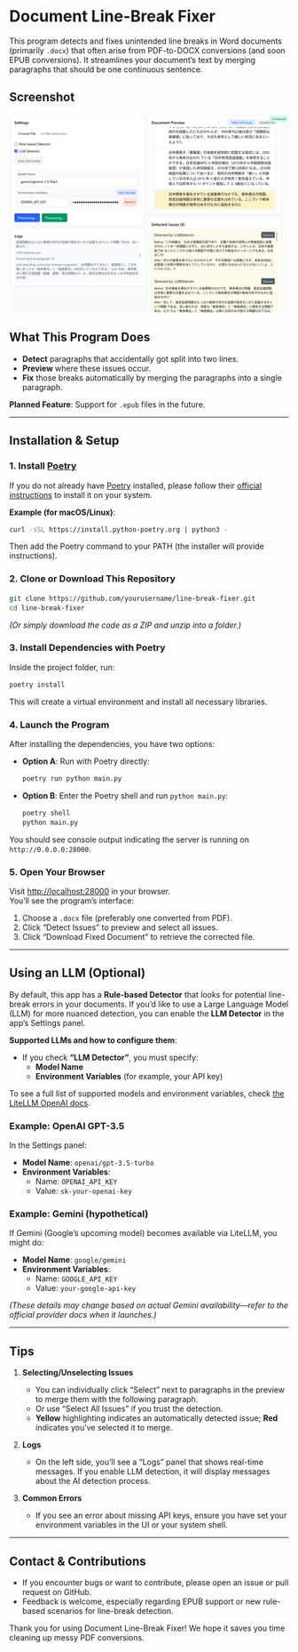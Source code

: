 # Document Line-Break Fixer

This program detects and fixes unintended line breaks in Word documents (primarily `.docx`) that often arise from PDF-to-DOCX conversions (and soon EPUB conversions). It streamlines your document’s text by merging paragraphs that should be one continuous sentence.

## Screenshot

![Screenshot](https://github.com/ShenSheiBot/docbreak_fixer/raw/master/screenshot.png)

## What This Program Does

- **Detect** paragraphs that accidentally got split into two lines.
- **Preview** where these issues occur.
- **Fix** those breaks automatically by merging the paragraphs into a single paragraph.

**Planned Feature**: Support for `.epub` files in the future.

---

## Installation & Setup

### 1. Install [Poetry](https://python-poetry.org/docs/#installation)

If you do not already have [Poetry](https://python-poetry.org/) installed, please follow their [official instructions](https://python-poetry.org/docs/#installation) to install it on your system.

**Example (for macOS/Linux)**:
```bash
curl -sSL https://install.python-poetry.org | python3 -
```
Then add the Poetry command to your PATH (the installer will provide instructions).

### 2. Clone or Download This Repository

```bash
git clone https://github.com/yourusername/line-break-fixer.git
cd line-break-fixer
```
*(Or simply download the code as a ZIP and unzip into a folder.)*

### 3. Install Dependencies with Poetry

Inside the project folder, run:
```bash
poetry install
```
This will create a virtual environment and install all necessary libraries.

### 4. Launch the Program

After installing the dependencies, you have two options:

- **Option A**: Run with Poetry directly:
  ```bash
  poetry run python main.py
  ```
  
- **Option B**: Enter the Poetry shell and run `python main.py`:
  ```bash
  poetry shell
  python main.py
  ```

You should see console output indicating the server is running on `http://0.0.0.0:28000`.

### 5. Open Your Browser

Visit [http://localhost:28000](http://localhost:28000) in your browser.  
You’ll see the program’s interface:
1. Choose a `.docx` file (preferably one converted from PDF).
2. Click “Detect Issues” to preview and select all issues.
3. Click “Download Fixed Document” to retrieve the corrected file.

---

## Using an LLM (Optional)

By default, this app has a **Rule-based Detector** that looks for potential line-break errors in your documents. If you’d like to use a Large Language Model (LLM) for more nuanced detection, you can enable the **LLM Detector** in the app’s Settings panel.

**Supported LLMs and how to configure them**:
- If you check **“LLM Detector”**, you must specify:
  - **Model Name**  
  - **Environment Variables** (for example, your API key)

To see a full list of supported models and environment variables, check [the LiteLLM OpenAI docs](https://docs.litellm.ai/docs/providers/openai).  

### Example: OpenAI GPT-3.5

In the Settings panel:
- **Model Name**: `openai/gpt-3.5-turbo`
- **Environment Variables**:
  - Name: `OPENAI_API_KEY`
  - Value: `sk-your-openai-key`

### Example: Gemini (hypothetical)

If Gemini (Google’s upcoming model) becomes available via LiteLLM, you might do:
- **Model Name**: `google/gemini`
- **Environment Variables**:
  - Name: `GOOGLE_API_KEY`
  - Value: `your-google-api-key`

*(These details may change based on actual Gemini availability—refer to the official provider docs when it launches.)*

---

## Tips

1. **Selecting/Unselecting Issues**  
   - You can individually click “Select” next to paragraphs in the preview to merge them with the following paragraph.  
   - Or use “Select All Issues” if you trust the detection.  
   - **Yellow** highlighting indicates an automatically detected issue; **Red** indicates you’ve selected it to merge.

2. **Logs**  
   - On the left side, you’ll see a “Logs” panel that shows real-time messages. If you enable LLM detection, it will display messages about the AI detection process.

3. **Common Errors**  
   - If you see an error about missing API keys, ensure you have set your environment variables in the UI or your system shell.

---

## Contact & Contributions

- If you encounter bugs or want to contribute, please open an issue or pull request on GitHub.
- Feedback is welcome, especially regarding EPUB support or new rule-based scenarios for line-break detection.

Thank you for using Document Line-Break Fixer! We hope it saves you time cleaning up messy PDF conversions.
